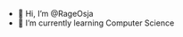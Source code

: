 - 👋 Hi, I’m @RageOsja
- 🌱 I’m currently learning Computer Science

<!---
RageOsja/RageOsja is a ✨ special ✨ repository because its `README.md` (this file) appears on your GitHub profile.
You can click the Preview link to take a look at your changes.
--->
